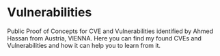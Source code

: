 # Vulnerabilities
Public Proof of Concepts for CVE and Vulnerabilities identified by Ahmed Hassan from Austria, VIENNA. Here you can find my found CVEs and Vulnerabilities and how it can help you to learn from it. 
